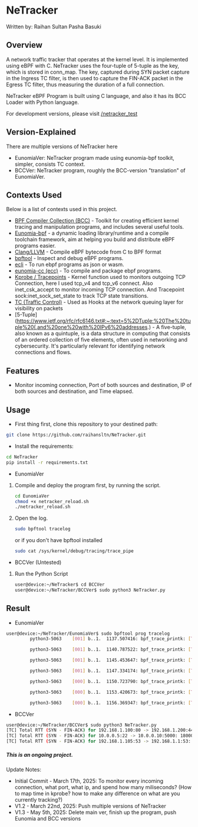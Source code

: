 # NeTracker
Written by: Raihan Sultan Pasha Basuki

## Overview
A network traffic tracker that operates at the kernel level. It is implemented using eBPF with C. NeTracker uses the four-tuple of 5-tuple as the key, which is stored in conn_map. The key, captured during SYN packet capture in the Ingress TC filter, is then used to capture the FIN-ACK packet in the Egress TC filter, thus measuring the duration of a full connection.

NeTracker eBPF Program is built using C language, and also it has its BCC Loader with Python language.

For development versions, please visit [/netracker_test](https://github.com/raihansltn/netracker_test)
## Version-Explained

There are multiple versions of NeTracker here
- EunomiaVer: NeTracker program made using eunomia-bpf toolkit, simpler, consists TC context.
- BCCVer: NeTracker program, roughly the BCC-version "translation" of EunomiaVer.

## Contexts Used
Below is a list of contexts used in this project.
- [BPF Compiler Collection (BCC)](https://github.com/iovisor/bcc) - Toolkit for creating efficient kernel tracing and manipulation programs, and includes several useful tools.
- [Eunomia-bpf](https://github.com/eunomia-bpf/eunomia-bpf) - a dynamic loading library/runtime and a compile toolchain framework, aim at helping you build and distribute eBPF programs easier.
- [Clang/LLVM](https://clang.llvm.org/) - Compile eBPF bytecode from C to BPF format
- [bpftool](https://bpftool.dev/) - Inspect and debug eBPF programs.
- [ecli](https://eunomia.dev/eunomia-bpf/ecli/) - To run ebpf programs as json or wasm.
- [eunomia-cc (ecc)](https://eunomia.dev/eunomia-bpf/ecc/) - To compile and package ebpf programs.
- [Kprobe / Tracepoints](https://github.com/eunomia-bpf/bpf-developer-tutorial/tree/main/src/1-helloworld#tracepoints) - Kernel function used to monitors outgoing TCP Connection, here I used tcp_v4 and tcp_v6 connect. Also inet_csk_accept to monitor incoming TCP connection. And Tracepoint sock:inet_sock_set_state to track TCP state transitions.
- [TC (Traffic Control)](https://github.com/eunomia-bpf/bpf-developer-tutorial/tree/main/src/20-tc) - Used as Hooks at the network queuing layer for visibility on packets
- [5-Tuple](https://www.ietf.org/rfc/rfc6146.txt#:~:text=5%2DTuple:%20The%20tuple%20(,and%20one%20with%20IPv6%20addresses.) - A five-tuple, also known as a quintuple, is a data structure in computing that consists of an ordered collection of five elements, often used in networking and cybersecurity. It's particularly relevant for identifying network connections and flows. 

## Features

- Monitor incoming connection, Port of both sources and destination, IP of both sources and destination, and Time elapsed.

## Usage

- First thing first, clone this repository to your destined path:
```bash
git clone https://github.com/raihansltn/NeTracker.git
```

- Install the requirements:
```bash
cd NeTracker
pip install -r requirements.txt
```

- EunomiaVer
1. Compile and deploy the program first, by running the script.
    ```bash
    cd EunomiaVer
    chmod +x netracker_reload.sh
    ./netracker_reload.sh
    ```
2. Open the log.
    ```bash
    sudo bpftool tracelog
    ```
    or if you don't have bpftool installed
    ```bash
    sudo cat /sys/kernel/debug/tracing/trace_pipe
    ```

- BCCVer (Untested)
1. Run the Python Script
    ```bash
    user@device:~/NeTracker$ cd BCCVer
    user@device:~/NeTracker/BCCVer$ sudo python3 NeTracker.py
    ```

## Result
- EunomiaVer
```bash
user@device:~/NeTracker/EunomiaVer$ sudo bpftool prog tracelog
         python3-5063    [001] b..1.  1137.507416: bpf_trace_printk: [TC] Total RTT (SYN - FIN-ACK) for 192.168.1.9:14599 -> 192.168.1.13:8000: 9556219 ns

         python3-5063    [001] b..1.  1140.787522: bpf_trace_printk: [TC] Total RTT (SYN - FIN-ACK) for 192.168.1.9:14602 -> 192.168.1.13:8000: 7173342 ns

         python3-5063    [001] b..1.  1145.453647: bpf_trace_printk: [TC] Total RTT (SYN - FIN-ACK) for 192.168.1.9:14605 -> 192.168.1.13:8000: 8297647 ns

         python3-5063    [001] b..1.  1147.334174: bpf_trace_printk: [TC] Total RTT (SYN - FIN-ACK) for 192.168.1.9:14607 -> 192.168.1.13:8000: 5482384 ns

         python3-5063    [000] b..1.  1150.723790: bpf_trace_printk: [TC] Total RTT (SYN - FIN-ACK) for 192.168.1.9:14609 -> 192.168.1.13:8000: 36651078 ns

         python3-5063    [000] b..1.  1153.420673: bpf_trace_printk: [TC] Total RTT (SYN - FIN-ACK) for 192.168.1.9:14611 -> 192.168.1.13:8000: 9438282 ns

         python3-5063    [000] b..1.  1156.369347: bpf_trace_printk: [TC] Total RTT (SYN - FIN-ACK) for 192.168.1.9:14614 -> 192.168.1.13:8000: 9952371 ns
```

- BCCVer
```Bash
user@device:~/NeTracker/BCCVer$ sudo python3 NeTracker.py
[TC] Total RTT (SYN - FIN-ACK) for 192.168.1.100:80 -> 192.168.1.200:443: 250000 ns
[TC] Total RTT (SYN - FIN-ACK) for 10.0.0.5:22 -> 10.0.0.10:5000: 1800000 ns
[TC] Total RTT (SYN - FIN-ACK) for 192.168.1.105:53 -> 192.168.1.1:53: 30000 ns
```

##### This is an ongoing project.
Update Notes:
- Initial Commit - March 17th, 2025: To monitor every incoming connection, what port, what ip, and spend how many miliseconds? (How to map time in kprobe? how to make any difference on what are you currently tracking?)
- V1.2 - March 22nd, 2025: Push multiple versions of NeTracker
- V1.3 - May 5th, 2025: Delete main ver, finish up the program, push Eunomia and BCC versions